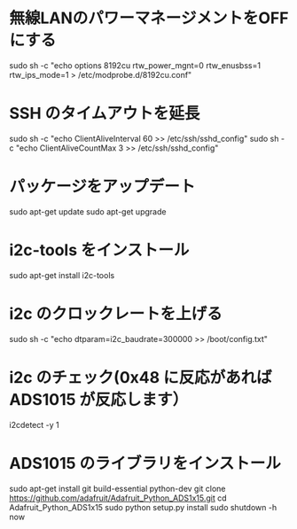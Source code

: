 # 無線LANのパワーマネージメントをOFFにする
sudo sh -c "echo options 8192cu rtw_power_mgnt=0 rtw_enusbss=1 rtw_ips_mode=1 > /etc/modprobe.d/8192cu.conf"

# SSH のタイムアウトを延長
sudo sh -c "echo ClientAliveInterval 60 >> /etc/ssh/sshd_config"
sudo sh -c "echo ClientAliveCountMax 3 >> /etc/ssh/sshd_config"

# パッケージをアップデート
sudo apt-get update
sudo apt-get upgrade

# i2c-tools をインストール
sudo apt-get install i2c-tools

# i2c のクロックレートを上げる
sudo sh -c "echo dtparam=i2c_baudrate=300000 >> /boot/config.txt"

# i2c のチェック(0x48 に反応があれば ADS1015 が反応します）
i2cdetect -y 1 

# ADS1015 のライブラリをインストール
sudo apt-get install git build-essential python-dev
git clone https://github.com/adafruit/Adafruit_Python_ADS1x15.git
cd Adafruit_Python_ADS1x15
sudo python setup.py install
sudo shutdown -h now


